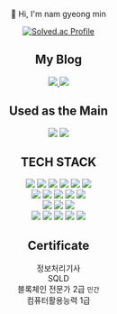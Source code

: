 

<div align=center>

👋 Hi, I'm nam gyeong min

 [![Solved.ac Profile](http://mazassumnida.wtf/api/v2/generate_badge?boj=min959595)](https://solved.ac/min959595/)

 
 <!--
 ![Anurag's github stats](https://github-readme-stats.vercel.app/api?username=gangintheremark)
-->

## My Blog 
<a href="https://gangintheremark.tistory.com/" target="_blank">
<img src="https://img.shields.io/badge/tistory-white?style=fot-the-badge&logo=tistory&logoColor=FC6D26"> </a>
<a href="https://velog.io/@gangintheremark" target="_blank">
<img src="https://img.shields.io/badge/velog-white?style=fot-the-badge&logo=velog&logoColor=20C997"> </a>

## Used as the Main
<img src="https://img.shields.io/badge/Java-white?style=fot-the-badge&logo=JAVA&logoColor=007396"> 
<img src="https://img.shields.io/badge/Spring Boot-white?style=fot-the-badge&logo=Spring Boot&logoColor=6DB33F"> 

## TECH STACK
<img src="https://img.shields.io/badge/C-white?style=fot-the-badge&logo=C&logoColor=A8B9CC"> 
<img src="https://img.shields.io/badge/Java-white?style=fot-the-badge&logo=Java&logoColor=007396"> 
<img src="https://img.shields.io/badge/JavaScript-white?style=fot-the-badge&logo=JavaScript&logoColor=F7DF1E"> 
<img src="https://img.shields.io/badge/JQuery-white?style=fot-the-badge&logo=JQuery&logoColor=0769AD">
<img src="https://img.shields.io/badge/Spring Boot-white?style=fot-the-badge&logo=Spring Boot&logoColor=6DB33F">  
<img src="https://img.shields.io/badge/Spring Security-white?style=fot-the-badge&logo=Spring Security&logoColor=6DB33F"><br>
<img src="https://img.shields.io/badge/HTML5-white?style=fot-the-badge&logo=HTML5&logoColor=E34F26">
<img src="https://img.shields.io/badge/CSS3-white?style=fot-the-badge&logo=CSS3&logoColor=1572B6">
<img src="https://img.shields.io/badge/Bootstrap-white?style=fot-the-badge&logo=Bootstrap&logoColor=7952B3">  
<img src="https://img.shields.io/badge/Selenium-white?style=fot-the-badge&logo=Selenium&logoColor=43B02A">
<img src="https://img.shields.io/badge/Thymeleaf-white?style=fot-the-badge&logo=Thymeleaf&logoColor=005F0F">  <br>
<img src="https://img.shields.io/badge/Oracle-white?style=fot-the-badge&logo=Oracle&logoColor=F80000"> 
<img src="https://img.shields.io/badge/MySQL-white?style=fot-the-badge&logo=MySQL&logoColor=4479A1"> 
<img src="https://img.shields.io/badge/MongoDB-white?style=fot-the-badge&logo=MongoDB&logoColor=47A248">  <br>
<img src="https://img.shields.io/badge/docker-white?style=fot-the-badge&logo=docker&logoColor=2496ED"> 
<img src="https://img.shields.io/badge/AWS-white?style=fot-the-badge&logo=Amazon AWS&logoColor=232F3E"> 
<img src="https://img.shields.io/badge/AWS S3-white?style=fot-the-badge&logo=Amazon S3&logoColor=569A31"> 
<img src="https://img.shields.io/badge/GitHub-white?style=fot-the-badge&logo=GitHub&logoColor=181717"> 
<img src="https://img.shields.io/badge/GitLab-white?style=fot-the-badge&logo=GitLab&logoColor=FC6D26"> 


## Certificate
정보처리기사 <br>
SQLD <br>
블록체인 전문가 2급 `민간` <br>
컴퓨터활용능력 1급  <br>

</div>
